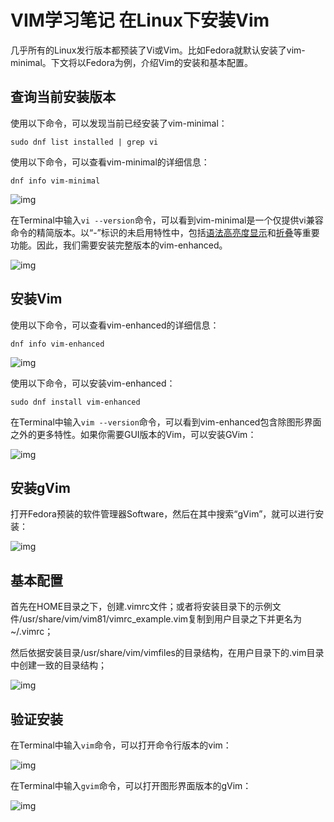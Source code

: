 # VIM学习笔记 在Linux下安装Vim

几乎所有的Linux发行版本都预装了Vi或Vim。比如Fedora就默认安装了vim-minimal。下文将以Fedora为例，介绍Vim的安装和基本配置。

## **查询当前安装版本**

使用以下命令，可以发现当前已经安装了vim-minimal：

```
sudo dnf list installed | grep vi
```

使用以下命令，可以查看vim-minimal的详细信息：

```
dnf info vim-minimal
```

![img](https://pic1.zhimg.com/80/v2-e8f7c6c70a8664f818a6a3a32d56e770_720w.jpg)

在Terminal中输入`vi --version`命令，可以看到vim-minimal是一个仅提供vi兼容命令的精简版本。以“-”标识的未启用特性中，包括[语法高亮度显示](https://link.zhihu.com/?target=http%3A//bit.ly/vim-syntaxHL)和[折叠](https://link.zhihu.com/?target=http%3A//bit.ly/vim-Fold)等重要功能。因此，我们需要安装完整版本的vim-enhanced。

![img](https://pic1.zhimg.com/80/v2-7571e93173be26e9ca9683d560b8d4c8_720w.jpg)

## **安装Vim**

使用以下命令，可以查看vim-enhanced的详细信息：

```
dnf info vim-enhanced
```

![img](https://pic3.zhimg.com/80/v2-b371d113bf92dff3c497e3b4b316b78a_720w.jpg)

使用以下命令，可以安装vim-enhanced：

```
sudo dnf install vim-enhanced
```

在Terminal中输入`vim --version`命令，可以看到vim-enhanced包含除图形界面之外的更多特性。如果你需要GUI版本的Vim，可以安装GVim：

![img](https://pic1.zhimg.com/80/v2-9ca6c4a748a90b17219bf8afb0773d98_720w.jpg)

## **安装gVim**

打开Fedora预装的软件管理器Software，然后在其中搜索“gVim”，就可以进行安装：

![img](https://pic1.zhimg.com/80/v2-fef5c49b3d808667a6646685bfd65098_720w.jpg)

## **基本配置**

首先在HOME目录之下，创建.vimrc文件；或者将安装目录下的示例文件/usr/share/vim/vim81/vimrc_example.vim复制到用户目录之下并更名为~/.vimrc；

然后依据安装目录/usr/share/vim/vimfiles的目录结构，在用户目录下的.vim目录中创建一致的目录结构；

![img](https://pic3.zhimg.com/80/v2-efe687bbc4da320730a4cb71828b4006_720w.png)

## **验证安装**

在Terminal中输入`vim`命令，可以打开命令行版本的vim：

![img](https://pic3.zhimg.com/80/v2-cea837eca6a7e3753f2caec2cc2f0fc6_720w.jpg)

在Terminal中输入`gvim`命令，可以打开图形界面版本的gVim：

![img](https://pic1.zhimg.com/80/v2-d5232e86fe3cae961a08a447248b69c8_720w.jpg)